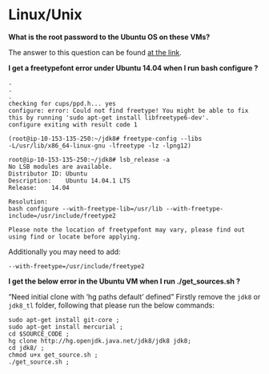 # Linux/Unix

**What is the root password to the Ubuntu OS on these VMs?**

The answer to this question can be found [at the link](http://askubuntu.com/questions/347818/what-is-the-default-root-password-when-was-never-set-at-installation-time).

**I get a freetypefont error under Ubuntu 14.04 when I run bash configure ?**
```text
.
.
.
checking for cups/ppd.h... yes
configure: error: Could not find freetype! You might be able to fix this by running 'sudo apt-get install libfreetype6-dev'. 
configure exiting with result code 1

(root@ip-10-153-135-250:~/jdk8# freetype-config --libs
-L/usr/lib/x86_64-linux-gnu -lfreetype -lz -lpng12)

root@ip-10-153-135-250:~/jdk8# lsb_release -a
No LSB modules are available.
Distributor ID:	Ubuntu
Description:	Ubuntu 14.04.1 LTS
Release:	14.04

Resolution:
bash configure --with-freetype-lib=/usr/lib --with-freetype-include=/usr/include/freetype2

Please note the location of freetypefont may vary, please find out using find or locate before applying.
```

Additionally you may need to add:
```
--with-freetype=/usr/include/freetype2
```

**I get the below error in the Ubuntu VM when I run ./get_sources.sh ?**

“Need initial clone with ‘hg paths default’ defined”
Firstly remove the ```jdk8``` or ```jdk8_tl``` folder, following that please run the below commands:

```
sudo apt-get install git-core ;
sudo apt-get install mercurial ;
cd $SOURCE_CODE ;
hg clone http://hg.openjdk.java.net/jdk8/jdk8 jdk8;
cd jdk8/ ;
chmod u+x get_source.sh ;
./get_source.sh ;
```